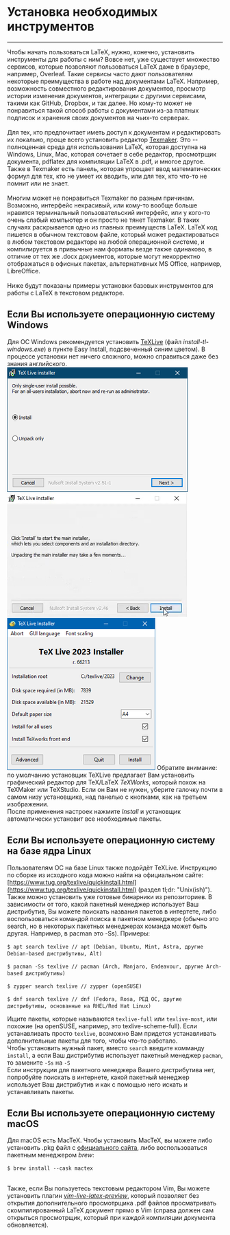 # Установка необходимых инструментов
---
Чтобы начать пользоваться LaTeX, нужно, конечно, установить инструменты для работы с ним? Вовсе нет, уже существует множество сервисов, которые позволяют пользоваться LaTeX даже в браузере, например, Overleaf. Такие сервисы часто дают пользователям некоторые преимущества в работе над документами LaTeX. Например, возможность совместного редактирования документов, просмотр истории изменения документов, интеграции с другими сервисами, такими как GitHub, Dropbox, и так далее. Но кому-то может не понравиться такой способ работы с документами из-за платных подписок и хранения своих документов на чьих-то серверах.\
\
Для тех, кто предпочитает иметь доступ к документам и редактировать их локально, проще всего установить редактор [Texmaker](https://www.xm1math.net/texmaker/). Это -- полноценная среда для использования LaTeX, которая доступна на Windows, Linux, Mac, которая сочетает в себе редактор, просмотрщик документа, pdflatex для компиляции LaTeX в .pdf, и многое другое. Также в Texmaker есть панель, которая упрощает ввод математических формул для тех, кто не умеет их вводить, или для тех, кто что-то не помнит или не знает.\
\
Многим может не понравиться Texmaker по разным причинам. Возможно, интерфейс некрасивый, или кому-то вообще больше нравится терминальный пользовательский интерфейс, или у кого-то очень слабый компьютер и он просто не тянет Texmaker. В таких случаях раскрывается одно из главных преимуществ LaTeX. LaTeX код пишется в обычном текстовом файле, который может редактироваться в любом текстовом редакторе на любой операционной системе, и компилируется в привычные нам форматы везде также одинаково, в отличие от тех же .docx документов, которые могут некорректно отображаться в офисных пакетах, альтернативных MS Office, например, LibreOffice.\
\
Ниже будут показаны примеры установки базовых инструментов для работы с LaTeX в текстовом редакторе.
## Если Вы используете операционную систему Windows
Для ОС Windows рекомендуется установить [TeXLive](https://www.tug.org/texlive/windows.html) (файл _install-tl-windows.exe_) в пункте Easy Install, подсвеченный синим цветом). В процессе установки нет ничего сложного, можно справиться даже без знания английского.\
![Пример 1](examples/1_1.png)
![Пример 2](examples/1_2.png)
![Пример 3](examples/1_3.png)
Обратите внимание: по умолчанию установщик TeXLive предлагает Вам установить графический редактор для TeX/LaTeX _TeXWorks_, который похож на TeXMaker или TeXStudio. Если он Вам не нужен, уберите галочку почти в самом низу установщика, над панелью с кнопками, как на третьем изображении.\
После применения настроек нажмите _Install_ и установщик автоматически установит все необходимые пакеты.
## Если Вы используете операционную систему на базе ядра Linux
Пользователям ОС на базе Linux также подойдёт TeXLive. Инструкцию по сборке из исходного кода можно найти на официальном сайте: [https://www.tug.org/texlive/quickinstall.html](https://www.tug.org/texlive/quickinstall.html) (раздел tl;dr: "Unix(ish)"). Также можно установить уже готовые бинарники из репозиториев. В зависимости от того, какой пакетный менеджер использует Ваш дистрибутив, Вы можете поискать названия пакетов в интертете, либо воспользоваться командой поиска в пакетном менеджере (обычно это search, но в некоторых пакетных менеджерах команда может быть другая. Например, в pacman это -Ss). Примеры:
```
$ apt search texlive // apt (Debian, Ubuntu, Mint, Astra, другие Debian-based дистрибутивы, Alt)
```
```
$ pacman -Ss texlive // pacman (Arch, Manjaro, Endeavour, другие Arch-based дистрибутивы)
```
```
$ zypper search texlive // zypper (openSUSE)
```
```
$ dnf search texlive // dnf (Fedora, Rosa, РЕД ОС, другие дистрибутивы, основанные на RHEL/Red Hat Linux)
```
Ищите пакеты, которые называются `texlive-full` или `texlive-most`, или похожие (на openSUSE, например, это texlive-scheme-full). Если устанавливать просто `texlive`, возможно Вам придется устанавливать дополнительные пакеты для того, чтобы что-то работало.\
Чтобы установить нужный пакет, вместо `search` введите комманду `install`, а если Ваш дистрибутив использует пакетный менеджер `pacman`, то замените `-Ss` на `-S`\
Если инструкции для пакетного менеджера Вашего дистрибутива нет, попробуйте поискать в интернете, какой пакетный менеджер использует Ваш дистрибутив и как с помощью него искать и устанавливать пакеты.
## Если Вы используете операционную систему macOS
Для macOS есть MacTeX. Чтобы установить MacTeX, вы можете либо установить .pkg файл с [официального сайта](https://www.tug.org/mactex/mactex-download.html), либо воспользоваться пакетным менеджером _brew_:
```
$ brew install --cask mactex
```
\
Также, если Вы пользуетесь текстовым редактором Vim, Вы можете установить плагин [_vim-live-latex-preview_](https://github.com/ying17zi/vim-live-latex-preview), который позволяет без открытия дополнительного просмотрщика .pdf файлов просматривать скомпилированный LaTeX документ прямо в Vim (справа должен сам открыться просмотрщик, который при каждой компиляции документа обновляется). 
